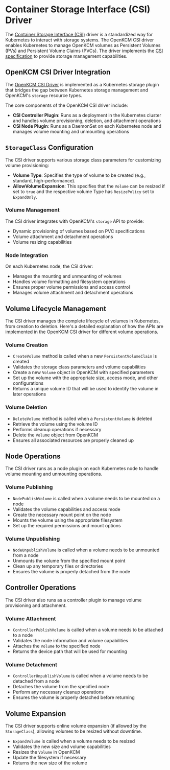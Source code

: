 # Container Storage Interface (CSI) Driver

The [Container Storage Interface (CSI)](https://kubernetes.io/docs/concepts/storage/volumes/#csi) driver is a standardized 
way for Kubernetes to interact with storage systems. The OpenKCM CSI driver enables Kubernetes to manage OpenKCM 
volumes as Persistent Volumes (PVs) and Persistent Volume Claims (PVCs). The driver implements the 
[CSI specification](https://github.com/container-storage-interface/spec/blob/master/spec.md) to provide storage 
management capabilities.

## OpenKCM CSI Driver Integration

The [OpenKCM CSI Driver](https://github.com/openkcm/openkcm.github.io-csi-driver) is implemented as a Kubernetes storage 
plugin that bridges the gap between Kubernetes storage management and OpenKCM's `storage` resource types. 

The core components of the OpenKCM CSI driver include:

- **CSI Controller Plugin**: Runs as a deployment in the Kubernetes cluster and handles volume provisioning, deletion, and attachment operations
- **CSI Node Plugin**: Runs as a DaemonSet on each Kubernetes node and manages volume mounting and unmounting operations

## `StorageClass` Configuration

The CSI driver supports various storage class parameters for customizing volume provisioning:

- **Volume Type**: Specifies the type of volume to be created (e.g., standard, high-performance).
- **AllowVolumeExpansion**: This specifies that the `Volume` can be resized if set to `true` and the respective volume Type has `ResizePolicy` set to `ExpandOnly`. 

### Volume Management

The CSI driver integrates with OpenKCM's `storage` API to provide:

- Dynamic provisioning of volumes based on PVC specifications
- Volume attachment and detachment operations
- Volume resizing capabilities

### Node Integration

On each Kubernetes node, the CSI driver:

- Manages the mounting and unmounting of volumes
- Handles volume formatting and filesystem operations
- Ensures proper volume permissions and access control
- Manages volume attachment and detachment operations

## Volume Lifecycle Management

The CSI driver manages the complete lifecycle of volumes in Kubernetes, from creation to deletion. Here's a detailed 
explanation of how the APIs are implemented in the OpenKCM CSI driver for different volume operations.

### Volume Creation

- `CreateVolume` method is called when a new `PersistentVolumeClaim` is created
- Validates the storage class parameters and volume capabilities
- Create a new `Volume` object in OpenKCM with specified parameters
- Set up the volume with the appropriate size, access mode, and other configurations
- Returns a unique volume ID that will be used to identify the volume in later operations

### Volume Deletion

- `DeleteVolume` method is called when a `PersistentVolume` is deleted
- Retrieve the volume using the volume ID
- Performs cleanup operations if necessary
- Delete the `Volum`e object from OpenKCM
- Ensures all associated resources are properly cleaned up

## Node Operations

The CSI driver runs as a node plugin on each Kubernetes node to handle volume mounting and unmounting operations.

### Volume Publishing

- `NodePublishVolume` is called when a volume needs to be mounted on a node
- Validates the volume capabilities and access mode
- Create the necessary mount point on the node
- Mounts the volume using the appropriate filesystem
- Set up the required permissions and mount options

### Volume Unpublishing

- `NodeUnpublishVolume` is called when a volume needs to be unmounted from a node
- Unmounts the volume from the specified mount point
- Clean up any temporary files or directories
- Ensures the volume is properly detached from the node

## Controller Operations

The CSI driver also runs as a controller plugin to manage volume provisioning and attachment.

### Volume Attachment

- `ControllerPublishVolume` is called when a volume needs to be attached to a node
- Validates the node information and volume capabilities
- Attaches the `Volume` to the specified node
- Returns the device path that will be used for mounting

### Volume Detachment

- `ControllerUnpublishVolume` is called when a volume needs to be detached from a node
- Detaches the volume from the specified node
- Perform any necessary cleanup operations
- Ensures the volume is properly detached before returning

## Volume Expansion

The CSI driver supports online volume expansion (if allowed by the `StorageClass`), allowing volumes to be resized without downtime.

- `ExpandVolume` is called when a volume needs to be resized
- Validates the new size and volume capabilities
- Resizes the `Volume` in OpenKCM
- Update the filesystem if necessary
- Returns the new size of the volume
